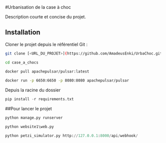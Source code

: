 #Urbanisation de la case à choc

Description courte et concise du projet.

## Installation

Cloner le projet depuis le référentiel Git :
```bash
git clone [<URL_DU_PROJET>](https://github.com/AmadeusEnki/UrbaChoc.git)

cd case_a_chocs
   
docker pull apachepulsar/pulsar:latest

docker run -p 6650:6650 -p 8080:8080 apachepulsar/pulsar
```
Depuis la racine du dossier
```python
pip install -r requirements.txt
```
##Pour lancer le projet
```python
python manage.py runserver

python website1\web.py

python petzi_simulator.py http://127.0.0.1:8000/api/webhook/
```
